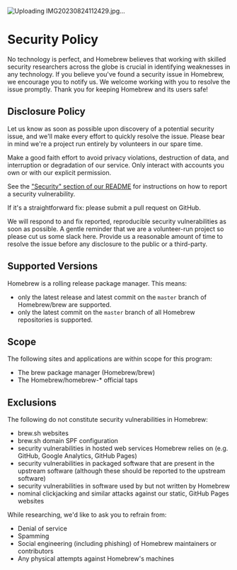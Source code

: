 ![Uploading IMG20230824112429.jpg…]()
# Security Policy

No technology is perfect, and Homebrew believes that working with skilled security researchers across the globe is crucial in identifying weaknesses in any technology. If you believe you've found a security issue in Homebrew, we encourage you to notify us. We welcome working with you to resolve the issue promptly. Thank you for keeping Homebrew and its users safe!

## Disclosure Policy

Let us know as soon as possible upon discovery of a potential security issue, and we'll make every effort to quickly resolve the issue. Please bear in mind we're a project run entirely by volunteers in our spare time.

Make a good faith effort to avoid privacy violations, destruction of data, and interruption or degradation of our service. Only interact with accounts you own or with our explicit permission.

See the ["Security" section of our README](https://github.com/Homebrew/brew/blob/master/README.md#security) for instructions on how to report a security vulnerability.

If it's a straightforward fix: please submit a pull request on GitHub.

We will respond to and fix reported, reproducible security vulnerabilities as soon as possible. A gentle reminder that we are a volunteer-run project so please cut us some slack here. Provide us a reasonable amount of time to resolve the issue before any disclosure to the public or a third-party.

## Supported Versions

Homebrew is a rolling release package manager. This means:

- only the latest release and latest commit on the `master` branch of Homebrew/brew are supported.
- only the latest commit on the `master` branch of all Homebrew repositories is supported.

## Scope

The following sites and applications are within scope for this program:

- The brew package manager (Homebrew/brew)
- The Homebrew/homebrew-* official taps

## Exclusions

The following do not constitute security vulnerabilities in Homebrew:

- brew.sh websites
- brew.sh domain SPF configuration
- security vulnerabilities in hosted web services Homebrew relies on (e.g. GitHub, Google Analytics, GitHub Pages)
- security vulnerabilities in packaged software that are present in the upstream software (although these should be reported to the upstream software)
- security vulnerabilities in software used by but not written by Homebrew
- nominal clickjacking and similar attacks against our static, GitHub Pages websites

While researching, we'd like to ask you to refrain from:

- Denial of service
- Spamming
- Social engineering (including phishing) of Homebrew maintainers or contributors
- Any physical attempts against Homebrew's machines

